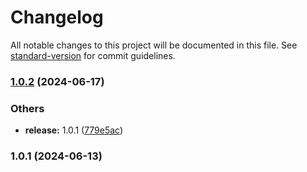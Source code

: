 # Changelog

All notable changes to this project will be documented in this file. See [standard-version](https://github.com/conventional-changelog/standard-version) for commit guidelines.

### [1.0.2](https://github.com/alelltech/jsonpath-plus-q/compare/v1.0.1...v1.0.2) (2024-06-17)


### Others

* **release:** 1.0.1 ([779e5ac](https://github.com/alelltech/jsonpath-plus-q/commit/779e5ac12d2efb1bfa7e98f41a14f8d89a43d281))

### 1.0.1 (2024-06-13)
